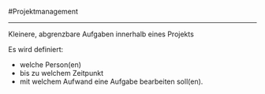#Projektmanagement
***

Kleinere, abgrenzbare Aufgaben innerhalb eines Projekts

Es wird definiert:
- welche Person(en)
- bis zu welchem Zeitpunkt
- mit welchem Aufwand
eine Aufgabe bearbeiten soll(en).